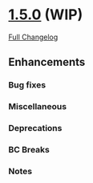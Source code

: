 # [1.5.0](https://github.com/PHPOffice/PHPWord/tree/1.5.0) (WIP)

[Full Changelog](https://github.com/PHPOffice/PHPWord/compare/1.4.0...1.5.0)

## Enhancements

### Bug fixes

### Miscellaneous

### Deprecations

### BC Breaks

### Notes